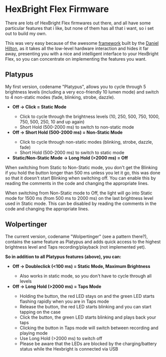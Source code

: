 HexBright Flex Firmware
=========

There are lots of HexBright Flex firmwares out there, and all have some particular features that i like, but none of them has all that i want, so i set out to build my own.

This was very easy because of the awesome [framework](https://github.com/dhiltonp/hexbright) built by the [Daniel Hilton](https://github.com/dhiltonp), as it takes all the low-level hardware interaction and hides it far away, presenting you with a nice and intelligent interface to your HexBright Flex, so you can concentrate on implementing the features you want.

Platypus
-------------
My first version, codename "Platypus", allows you to cycle through 5 brightness levels (including a very eco-friendly 10 lumen mode) and switch to 4 non-static modes (fade, blinking, strobe, dazzle).

<ul>
<li><b>Off -> Click = Static Mode</b></li>
<ul>
<li>Click to cycle through the brightness levels (10, 250, 500, 750, 1000, 750, 500, 250, 10 and up again)</li>
<li>Short Hold (500-2000 ms) to switch to non-static mode</li>
</ul>
<li><b>Off -> Short Hold (500-2000 ms) = Non-Static Mode</b></li>
<ul>
<li>Click to cycle through non-static modes (blinking, strobe, dazzle, fade)</li>
<li>Short Hold (500-2000 ms) to switch to static mode</li>
</ul>
<li><b>Static/Non-Static Mode -> Long Hold (&gt;2000 ms) = Off</b></li>
</ul>

When switching from Static to Non-Static mode, you don't get the Blinking if you hold the button longer than 500 ms unless you let it go, this was done so that it doesn't start Blinking when switching off. You can enable this by reading the comments in the code and changing the appropriate lines.

When switching from Non-Static mode to Off, the light will go into Static mode for 1500 ms (from 500 ms to 2000 ms) on the last brightness level used in Static mode. This can be disabled by reading the comments in the code and changing the appropriate lines.


Wolpertinger
-------------
The current version, codename "Wolpertinger" (see a pattern there?), contains the same feature as Platypus and adds quick access to the highest brightness level and Taps recording/playback (not implemented yet).

**So in addition to all Platypus features (above), you can:**

<ul>
<li><b>Off -> Doubleclick (&lt;100 ms) = Static Mode, Maximum Brightness </b></li>
<ul>
<li>Also works in static mode, so you don't have to cycle through all levels</li>
</ul>
<li><b>Off -> Long Hold (&gt;2000 ms) = Taps Mode</b></li>
<ul>
<li>Holding the button, the red LED stays on and the green LED starts flashing rapidly when you are in Taps mode</li>
<li>Release the button, the red LED starts blinking and you can start tapping on the case</li>
<li>Click the button, the green LED starts blinking and plays back your taps</li>
<li>Clicking the button in Taps mode will switch between recording and playing mode</li>
<li>Use Long Hold (&gt;2000 ms) to switch off
<li>Please be aware that the LEDs are blocked by the charging/battery status while the Hexbright is connected via USB</li>
</ul>
</ul>
